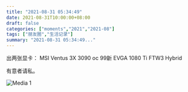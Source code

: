 ```yaml
---
title: "2021-08-31 05:34:49"
date: 2021-08-31T10:00:00+08:00
draft: false
categories: ["moments","2021","2021-08"]
tags: ["朋友圈","生活记录"]
summary: "2021-08-31 05:34:49..."
---
```


出两张显卡：
MSI Ventus 3X 3090 oc 99新
EVGA 1080 Ti FTW3 Hybrid

有意者请私。

![Media 1](/Moments/photos/2021-08-31/202108310534490.jpg)


